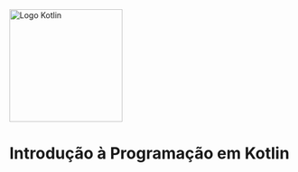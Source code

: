 <img src="https://b2168432.smushcdn.com/2168432/wp-content/uploads/2020/03/kotlin-white.png?lossy=2&strip=1&webp=1" alt="Logo Kotlin" width="200">

# Introdução à Programação em Kotlin 